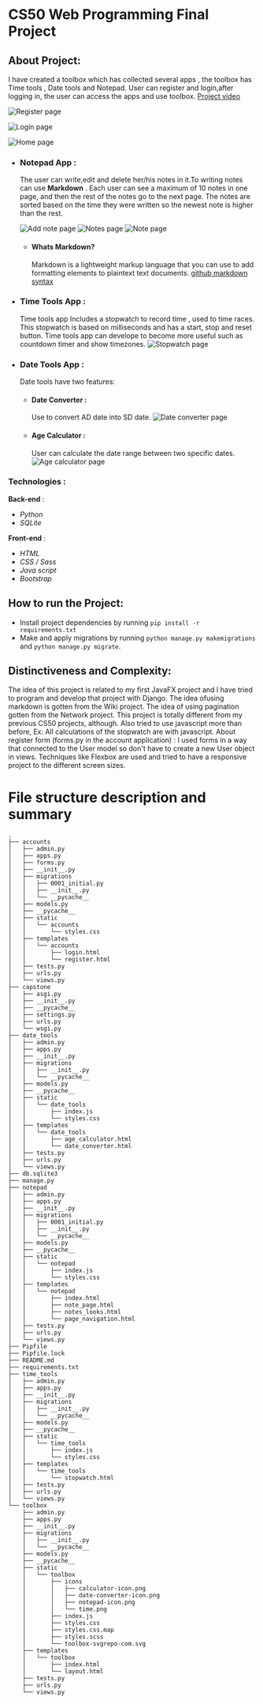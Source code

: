 # CS50 Web Programming Final Project

## About Project:

I have created a toolbox which has collected several apps , the toolbox has Time tools , Date tools and Notepad.
User can register and login,after logging in, the user can access the apps and use toolbox.
[Project video](https://youtu.be/09GLhTwTgoI)

![Register page](./pics/register.png)

![Login page](./pics/login.png)

![Home page](./pics/home.png)

- ### Notepad App :

  The user can write,edit and delete her/his notes in it.To writing notes can use **Markdown** .
  Each user can see a maximum of 10 notes in one page, and then the rest of the notes go to the next page.
  The notes are sorted based on the time they were written so the newest note is higher than the rest.

  ![Add note page](./pics/add-note.png)
  ![Notes page](./pics/notes.png)
  ![Note page](./pics/note.png)

  - #### Whats Markdown?
    Markdown is a lightweight markup language that you can use to add formatting elements to plaintext text documents.
    [github markdown syntax](https://docs.github.com/en/get-started/writing-on-github/getting-started-with-writing-and-formatting-on-github/basic-writing-and-formatting-syntax)

- ### Time Tools App :

  Time tools app Includes a stopwatch to record time , used to time races.
  This stopwatch is based on milliseconds and has a start, stop and reset button.
  Time tools app can develope to become more useful such as countdown timer and show timezones.
  ![Stopwatch page](./pics/stopwatch.png)

- ### Date Tools App :

  Date tools have two features:
  - #### Date Converter :
    Use to convert AD date into SD date.
    ![Date converter page](./pics/dateconverter.png)
  - #### Age Calculator :
    User can calculate the date range between two specific dates.
    ![Age calculator page](./pics/agecalculator.png)

### Technologies :

**Back-end** :

- _Python_
- _SQLite_

**Front-end** :

- _HTML_
- _CSS / Sass_
- _Java script_
- _Bootstrap_


## How to run the Project:

- Install project dependencies by running `pip install -r requirements.txt`
- Make and apply migrations by running `python manage.py makemigrations` and `python manage.py migrate`.

## Distinctiveness and Complexity:

The idea of this project is related to my first JavaFX project and I have tried to program and develop that project with Django.
The idea of ​​using markdown is gotten from the Wiki project.
The idea of using pagination gotten from the Network project.
This project is totally different from my previous CS50 projects, although.
Also tried to use javascript more than before, Ex: All calculations of the stopwatch are with javascript.
About register form (forms.py in the account application) : I used forms in a way that connected to the User model so don't have to create a new User object in views.
Techniques like Flexbox are used and tried to have a responsive project to the different screen sizes.

# File structure description and summary

```
.
├── accounts
│   ├── admin.py
│   ├── apps.py
│   ├── forms.py
│   ├── __init__.py
│   ├── migrations
│   │   ├── 0001_initial.py
│   │   ├── __init__.py
│   │   └── __pycache__
│   ├── models.py
│   ├── __pycache__
│   ├── static
│   │   └── accounts
│   │       └── styles.css
│   ├── templates
│   │   └── accounts
│   │       ├── login.html
│   │       └── register.html
│   ├── tests.py
│   ├── urls.py
│   └── views.py
├── capstone
│   ├── asgi.py
│   ├── __init__.py
│   ├── __pycache__
│   ├── settings.py
│   ├── urls.py
│   └── wsgi.py
├── date_tools
│   ├── admin.py
│   ├── apps.py
│   ├── __init__.py
│   ├── migrations
│   │   ├── __init__.py
│   │   └── __pycache__
│   ├── models.py
│   ├── __pycache__
│   ├── static
│   │   └── date_tools
│   │       ├── index.js
│   │       └── styles.css
│   ├── templates
│   │   └── date_tools
│   │       ├── age_calculator.html
│   │       └── date_converter.html
│   ├── tests.py
│   ├── urls.py
│   └── views.py
├── db.sqlite3
├── manage.py
├── notepad
│   ├── admin.py
│   ├── apps.py
│   ├── __init__.py
│   ├── migrations
│   │   ├── 0001_initial.py
│   │   ├── __init__.py
│   │   └── __pycache__
│   ├── models.py
│   ├── __pycache__
│   ├── static
│   │   └── notepad
│   │       ├── index.js
│   │       └── styles.css
│   ├── templates
│   │   └── notepad
│   │       ├── index.html
│   │       ├── note_page.html
│   │       ├── notes_looks.html
│   │       └── page_navigation.html
│   ├── tests.py
│   ├── urls.py
│   └── views.py
├── Pipfile
├── Pipfile.lock
├── README.md
├── requirements.txt
├── time_tools
│   ├── admin.py
│   ├── apps.py
│   ├── __init__.py
│   ├── migrations
│   │   ├── __init__.py
│   │   └── __pycache__
│   ├── models.py
│   ├── __pycache__
│   ├── static
│   │   └── time_tools
│   │       ├── index.js
│   │       └── styles.css
│   ├── templates
│   │   └── time_tools
│   │       └── stopwatch.html
│   ├── tests.py
│   ├── urls.py
│   └── views.py
└── toolbox
    ├── admin.py
    ├── apps.py
    ├── __init__.py
    ├── migrations
    │   ├── __init__.py
    │   └── __pycache__
    ├── models.py
    ├── __pycache__
    ├── static
    │   └── toolbox
    │       ├── icons
    │       │   ├── calculator-icon.png
    │       │   ├── date-converter-icon.png
    │       │   ├── notepad-icon.png
    │       │   └── time.png
    │       ├── index.js
    │       ├── styles.css
    │       ├── styles.css.map
    │       ├── styles.scss
    │       └── toolbox-svgrepo-com.svg
    ├── templates
    │   └── toolbox
    │       ├── index.html
    │       └── layout.html
    ├── tests.py
    ├── urls.py
    └── views.py

```
